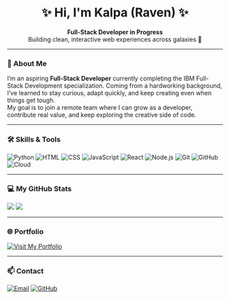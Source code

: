 <!-- Banner / Greeting -->
<h1 align="center">✨ Hi, I'm Kalpa (Raven) ✨</h1>
<p align="center">
  <strong>Full-Stack Developer in Progress</strong><br/>
  Building clean, interactive web experiences across galaxies 🌌
</p>

---

### 🚀 About Me
I’m an aspiring **Full-Stack Developer** currently completing the
IBM Full-Stack Development specialization.
Coming from a hardworking background, I’ve learned to stay curious, adapt quickly,
and keep creating even when things get tough.  
My goal is to join a remote team where I can grow as a developer,
contribute real value, and keep exploring the creative side of code.

---

### 🛠️ Skills & Tools
![Python](https://img.shields.io/badge/Python-3776AB?logo=python&logoColor=white)
![HTML](https://img.shields.io/badge/HTML5-orange?logo=html5&logoColor=white)
![CSS](https://img.shields.io/badge/CSS3-blue?logo=css3&logoColor=white)
![JavaScript](https://img.shields.io/badge/JavaScript-yellow?logo=javascript&logoColor=black)
![React](https://img.shields.io/badge/React-61DAFB?logo=react&logoColor=black)
![Node.js](https://img.shields.io/badge/Node.js-339933?logo=node.js&logoColor=white)
![Git](https://img.shields.io/badge/Git-F05032?logo=git&logoColor=white)
![GitHub](https://img.shields.io/badge/GitHub-181717?logo=github&logoColor=white)
![Cloud](https://img.shields.io/badge/Cloud%20Basics-00C7B7?logo=cloudflare&logoColor=white)

---

### 💻 My GitHub Stats
<p align=\"center\">
  <img src=\"https://github-readme-stats.vercel.app/api?username=Ravediff&show_icons=true&theme=radical\" height=\"165\"/>
  <img src=\"https://github-readme-stats.vercel.app/api/top-langs/?username=Ravediff&layout=compact&theme=radical\" height=\"165\"/>
</p>

---

### 🌐 Portfolio
[![Visit My Portfolio](https://img.shields.io/badge/Portfolio-Live%20Site-blue?style=for-the-badge)](https://ravediff.github.io/Portfolio/)

---

### 📫 Contact
[![Email](https://img.shields.io/badge/Email-kalpafernando342%40gmail.com-red?style=for-the-badge)](mailto:kalpafernando342@gmail.com)
[![GitHub](https://img.shields.io/badge/GitHub-Ravediff-black?style=for-the-badge&logo=github)](https://github.com/Ravediff)
